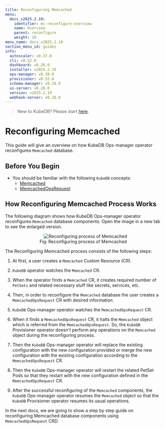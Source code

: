 ```yaml
---
title: Reconfiguring Memcached
menu:
  docs_v2025.2.19:
    identifier: mc-reconfigure-overview
    name: Overview
    parent: reconfigure
    weight: 10
menu_name: docs_v2025.2.19
section_menu_id: guides
info:
  autoscaler: v0.37.0
  cli: v0.52.0
  dashboard: v0.28.0
  installer: v2025.2.19
  ops-manager: v0.39.0
  provisioner: v0.52.0
  schema-manager: v0.28.0
  ui-server: v0.28.0
  version: v2025.2.19
  webhook-server: v0.28.0
---
```


> New to KubeDB? Please start [here](/docs/v2025.2.19/README).

# Reconfiguring Memcached

This guide will give an overview on how KubeDB Ops-manager operator reconfigures `Memcached` database.

## Before You Begin

- You should be familiar with the following `KubeDB` concepts:
  - [Memcached](/docs/v2025.2.19/guides/memcached/concepts/memcached)
  - [MemcachedOpsRequest](/docs/v2025.2.19/guides/memcached/concepts/memcached-opsrequest)

## How Reconfiguring Memcached Process Works

The following diagram shows how KubeDB Ops-manager operator reconfigures `Memcached` database components. Open the image in a new tab to see the enlarged version.

<figure align="center">
  <img alt="Reconfiguring process of Memcached" src="/docs/v2025.2.19/images/memcached/memcached-reconfigure.png">
<figcaption align="center">Fig: Reconfiguring process of Memcached</figcaption>
</figure>

The Reconfiguring Memcached process consists of the following steps:

1. At first, a user creates a `Memcached` Custom Resource (CR).

2. `KubeDB` operator watches the `Memcached` CR.

3. When the operator finds a `Memcached` CR, it creates required number of `PetSets` and related necessary stuff like secrets, services, etc.

4. Then, in order to reconfigure the `Memcached` database the user creates a `MemcachedOpsRequest` CR with desired information.

5. `KubeDB` Ops-manager operator watches the `MemcachedOpsRequest` CR.

6. When it finds a `MemcachedOpsRequest` CR, it halts the `Memcached` object which is referred from the `MemcachedOpsRequest`. So, the `KubeDB` Provisioner  operator doesn't perform any operations on the `Memcached` object during the reconfiguring process.  

7. Then the `KubeDB` Ops-manager operator will replace the existing configuration with the new configuration provided or merge the new configuration with the existing configuration according to the `MemcachedOpsRequest` CR.

8. Then the `KubeDB` Ops-manager operator will restart the related PetSet Pods so that they restart with the new configuration defined in the `MemcachedOpsRequest` CR.

9. After the successful reconfiguring of the `Memcached` components, the `KubeDB` Ops-manager operator resumes the `Memcached` object so that the `KubeDB` Provisioner  operator resumes its usual operations.

In the next docs, we are going to show a step by step guide on reconfiguring Memcached database components using `MemcachedOpsRequest` CRD.
